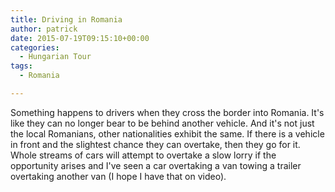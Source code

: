 ```yaml
---
title: Driving in Romania
author: patrick
date: 2015-07-19T09:15:10+00:00
categories:
  - Hungarian Tour
tags:
  - Romania

---
```

Something happens to drivers when they cross the border into Romania. It's like they can no longer bear to be behind another vehicle. And it's not just the local Romanians, other nationalities exhibit the same. If there is a vehicle in front and the slightest chance they can overtake, then they go for it. Whole streams of cars will attempt to overtake a slow lorry if the opportunity arises and I've seen a car overtaking a van towing a trailer overtaking another van (I hope I have that on video).